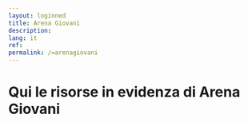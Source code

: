 ```yaml
---
layout: loginned
title: Arena Giovani
description:
lang: it
ref: 
permalink: /=arenagiovani
---
```


# Qui le risorse in evidenza di Arena Giovani
